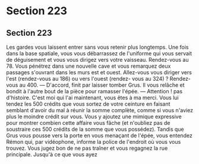 # Section 223

## Section 223

Les gardes vous laissent entrer sans vous retenir plus longtemps.
Une fois dans la base spatiale, vous vous débarrassez de
l'uniforme qui vous servait de déguisement et vous vous dirigez
vers votre vaisseau. Rendez-vous au 78.
Vous pénétrez dans une nouvelle cave et vous remarquez deux
passages s'ouvrant dans les murs est et ouest. Allez-vous vous
diriger vers l'est (rendez-vous au 186) ou vers l'ouest (rendez-
vous au 324) ?
Rendez-vous au 400.
— D'accord, finit par laisser tomber Grus. Il vous relâche et
bondit à l'autre bout de la pièce pour ramasser l'épée.
— Attention ! pas d'histoire. C'est moi qui l'ai maintenant, vous
êtes à ma merci. Vous lui tendez les 500 crédits que vous sortez
de votre ceinture en faisant semblant d'avoir du mal à réunir la
somme complète, comme si vous n'aviez plus le moindre crédit
sur vous. Vous y ajoutez une mimique expressive pour montrer
combien cette affaire vous fâche (et n'oubliez pas de soustraire
ces 500 crédits de la somme que vous possédez). Tandis que
Grus vous pousse vers la porte en vous menaçant de l'épée, vous
entendez Rémon qui, par vidéophone, informe la police de
l'endroit où vous vous trouvez. Vous jugez bon de ne pas traîner
et vous regagnez la rue principale. Jusqu'à ce que vous ayez
